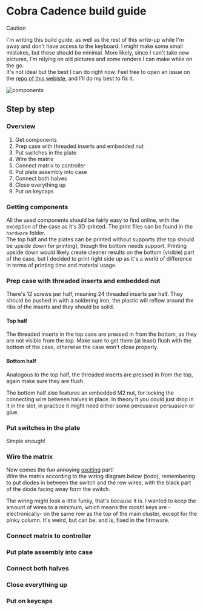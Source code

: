 # Cobra Cadence build guide
> [!CAUTION]
> I'm writing this build guide, as well as the rest of this write-up while I'm away and don't have access to the keyboard. I might make some small mistakes, but these should be minimal. More likely, since I can't take new pictures, I'm relying on old pictures and some renders I can make while on the go.  
> It's not ideal but the best I can do right now. Feel free to open an issue on the [repo of this webiste](https://github.com/mreel/TiboLoete), and I'll do my best to fix it.

![components](cobra_cadence#Components)

## Step by step
### Overview
1. Get components  
2. Prep case with threaded inserts and embedded nut
3. Put switches in the plate  
4. Wire the matrix
5. Connect matrix to controller
6. Put plate assembly into case
7. Connect both halves
8. Close everything up
9. Put on keycaps

### Getting components
All the used components should be fairly easy to find online, with the exception of the case as it's 3D-printed. The print files can be found in the `hardware` folder.  
The top half and the plates can be printed without supports (the top should be upside down for printing), though the bottom needs support. Printing upside down would likely create cleaner results on the bottom (visible) part of the case, but I decided to print right side up as it's a world of difference in terms of printing time and material usage.  

### Prep case with threaded inserts and embedded nut
There's 12 screws per half, meaning 24 threaded inserts per half. They should be pushed in with a soldering iron, the plastic will reflow around the ribs of the inserts and they should be solid.
#### Top half
The threaded inserts in the top case are pressed in from the bottom, as they are not visible from the top. Make sure to get them (at least) flush with the bottom of the case, otherwise the case won't close properly.

#### Bottom half
Analogous to the top half, the threaded inserts are pressed in from the top, again make sure they are flush.  

The bottom half also features an embedded M2 nut, for locking the connecting wire between halves in place. In theory it you could just drop in it in the slot, in practice it might need either some percussive persuasion or glue.

### Put switches in the plate  
Simple enough!  

### Wire the matrix
Now comes the ~~fun~~ ~~annoying~~ <ins>exciting</ins> part!  
Wire the matrix according to the wiring diagram below (todo), remembering to put diodes in between the switch and the row wires, with the black part of the diode facing away form the switch.  

The wiring might look a little funky, that's because it is. I wanted to keep the amount of wires to a minimum, which means the _mash!_ keys are -electronically- on the same row as the top of the main cluster, except for the pinky column. It's weird, but can be, and is, fixed in the firmware.  

### Connect matrix to controller
### Put plate assembly into case
### Connect both halves
### Close everything up
### Put on keycaps